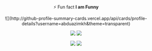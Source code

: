 <p align="center" > ⚡ Fun fact <b> I am Funny</b></p>


<div align="center" >
  ![](http://github-profile-summary-cards.vercel.app/api/cards/profile-details?username=abduazimkh&theme=transparent)

  ![](http://github-profile-summary-cards.vercel.app/api/cards/stats?username=abduazimkh&theme=transparent)
  ![](http://github-profile-summary-cards.vercel.app/api/cards/productive-time?username=abduazimkh&theme=transparent&utcOffset=8)
  
  ![](http://github-profile-summary-cards.vercel.app/api/cards/repos-per-language?username=abduazimkh&theme=transparent)
  ![](http://github-profile-summary-cards.vercel.app/api/cards/most-commit-language?username=abduazimkh&theme=transparent)
</div>

